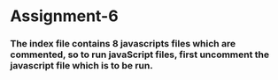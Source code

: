 # Assignment-6
###  The index file contains 8 javascripts files which are commented, so to run javaScript files, first uncomment the javascript file which is to be run.
